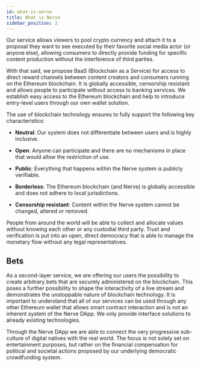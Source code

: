 ```yaml
---
id: what-is-nerve
title: What is Nerve
sidebar_position: 2
---
```


Our service allows viewers to pool crypto currency and attach it to a proposal they want to see executed by their favorite social media actor (or anyone else), allowing consumers to directly provide funding for specific content production without the interference of third parties.

With that said, we propose BaaS (Blockchain as a Service) for access to direct reward channels between content creators and consumers running on the Ethereum blockchain. It is globally accessible, censorship resistant and allows people to participate without access to banking services. We establish easy access to the Ethereum blockchain and help to introduce entry-level users through our own wallet solution. 

The use of blockchain technology ensures to fully support the following key characteristics:


- **Neutral**: Our system does not differentiate between users and is highly inclusive. 
 
- **Open**: Anyone can participate and there are no mechanisms in place that would allow the restriction of use.
 
- **Public**: Everything that happens within the Nerve system is publicly verifiable.
 
- **Borderless**: The Ethereum blockchain (and Nerve) is globally accessible and does not adhere to local jurisdictions.
 
- **Censorship resistant**: Content within the Nerve system cannot be changed, altered or removed.

People from around the world will be able to collect and allocate values without knowing each other or any custodial third party. Trust and verification is put into an open, direct democracy that is able to manage the monetary flow without any legal representatives.


## Bets

As a second-layer service, we are offering our users the possibility to create arbitrary bets that are securely administered on the blockchain. This poses a further possibility to shape the interactivity of a live stream and demonstrates the unstoppable nature of blockchain technology. It is important to understand that all of our services can be used through any other Ethereum wallet that allows smart contract interaction and is not an inherent system of the Nerve DApp. We only provide interface solutions to already existing technologies.

Through the Nerve DApp we are able to connect the very progressive sub-culture of digital natives with the real world. The focus is not solely set on entertainment purposes, but rather on the financial compensation for political and societal actions proposed by our underlying democratic crowdfunding system.